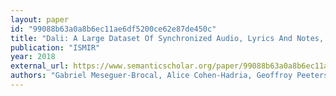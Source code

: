 ```yaml
---
layout: paper
id: "99088b63a0a8b6ec11ae6df5200ce62e87de450c"
title: "Dali: A Large Dataset Of Synchronized Audio, Lyrics And Notes, Automatically Created Using Teacher-Student Machine Learning Paradigm"
publication: "ISMIR"
year: 2018
external_url: https://www.semanticscholar.org/paper/99088b63a0a8b6ec11ae6df5200ce62e87de450c
authors: "Gabriel Meseguer-Brocal, Alice Cohen-Hadria, Geoffroy Peeters"
---
```

